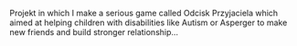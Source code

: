 Projekt in which I make a serious game called Odcisk Przyjaciela which aimed at helping children with disabilities like Autism or Asperger to make new friends and build stronger relationship...
